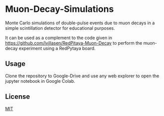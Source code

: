 # Muon-Decay-Simulations
Monte Carlo simulations of double-pulse events due to muon decays in a simple scintillation detector for educational purposes.

It can be used as a complement to the code given in https://github.com/lvillasen/RedPitaya-Muon-Decay to perform the muon-decay experiment using a RedPytaya board.

## Usage
Clone the repository to Google-Drive and use any web explorer to open the jupyter notebook in Google Colab.

## License

[MIT](LICENSE)
